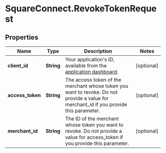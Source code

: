 # SquareConnect.RevokeTokenRequest

## Properties
Name | Type | Description | Notes
------------ | ------------- | ------------- | -------------
**client_id** | **String** | Your application&#39;s ID, available from the [application dashboard](https://connect.squareup.com/apps). | [optional] 
**access_token** | **String** | The access token of the merchant whose token you want to revoke. Do not provide a value for merchant_id if you provide this parameter. | [optional] 
**merchant_id** | **String** | The ID of the merchant whose token you want to revoke. Do not provide a value for access_token if you provide this parameter. | [optional] 


